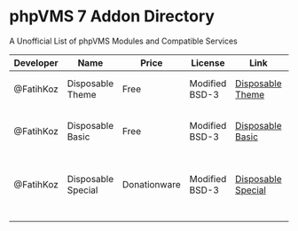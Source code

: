 # phpVMS 7 Addon Directory
A Unofficial List of phpVMS Modules and Compatible Services

|Developer|Name|Price|License|Link|Description|
|---|---|---|---|---|---|
|@FatihKoz|Disposable Theme|Free|Modified BSD-3|[Disposable Theme](https://github.com/FatihKoz/DisposableTheme)|phpVMS v7 theme (bs5 , fa5)|
|@FatihKoz|Disposable Basic|Free|Modified BSD-3|[Disposable Basic](https://github.com/FatihKoz/DisposableBasic)|phpVMS v7 module for basic features|
|@FatihKoz|Disposable Special|Donationware|Modified BSD-3|[Disposable Special](https://github.com/FatihKoz/DisposableSpecial)|phpVMS v7 module with extended features|
|   |   |   |   |   |  
|   |   |   |   |   |
